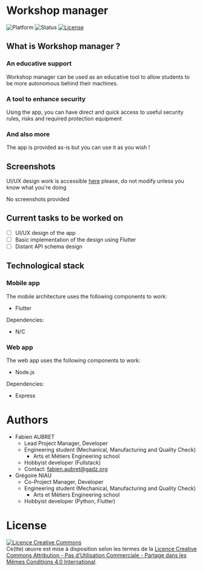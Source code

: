 # Workshop manager
![Platform](https://img.shields.io/badge/platform-ios%20%7C%20android-%23969696?style=flat-square)
![Status](https://img.shields.io/badge/status-active-%234AC41D?style=flat-square)
[![License](https://img.shields.io/badge/License-CC%20NC%20BY%20SA-%23F37F40?style=flat-square)](http://creativecommons.org/licenses/by-nc-sa/4.0/)

## What is Workshop manager ?
### An educative support
Workshop manager can be used as an educative tool to allow students to be more autonomous behind their machines.
### A tool to enhance security
Using the app, you can have direct and quick access to useful security rules, risks and required protection equipment
### And also more
The app is provided as-is but you can use it as you wish !

## Screenshots
UI/UX design work is accessible [here](https://www.figma.com/file/ykqyS6IWuYLVC1BJwBoa2i/Application-ateliers?node-id=0%3A1) please, do not modify unless you know what you're doing

No screenshots provided

## Current tasks to be worked on
- [ ] UI/UX design of the app
- [ ] Basic implementation of the design using Flutter
- [ ] Distant API schema design

## Technological stack
### Mobile app
The mobile architecture uses the following components to work:
- Flutter

Dependencies:
- N/C
### Web app
The web app uses the following components to work:
- Node.js

Dependencies:
- Express

# Authors
- Fabien AUBRET
    - Lead Project Manager, Developer
    - Engineering student (Mechanical, Manufacturing and Quality Check)
        - Arts et Métiers Engineering school
    - Hobbyist developer (Fullstack)
    - Contact: [fabien.aubret@gadz.org](fabien.aubret@gmail.com)
- Grégoire NIAU
    - Co-Project Manager, Developer
    - Engineering student (Mechanical, Manufacturing and Quality Check)
        - Arts et Métiers Engineering school
    - Hobbyist developer (Python, Flutter)

# License
<a rel="license" href="http://creativecommons.org/licenses/by-nc-sa/4.0/"><img alt="Licence Creative Commons" style="border-width:0" src="https://i.creativecommons.org/l/by-nc-sa/4.0/88x31.png" /></a><br />Ce(tte) œuvre est mise à disposition selon les termes de la <a rel="license" href="http://creativecommons.org/licenses/by-nc-sa/4.0/">Licence Creative Commons Attribution - Pas d’Utilisation Commerciale - Partage dans les Mêmes Conditions 4.0 International</a>.